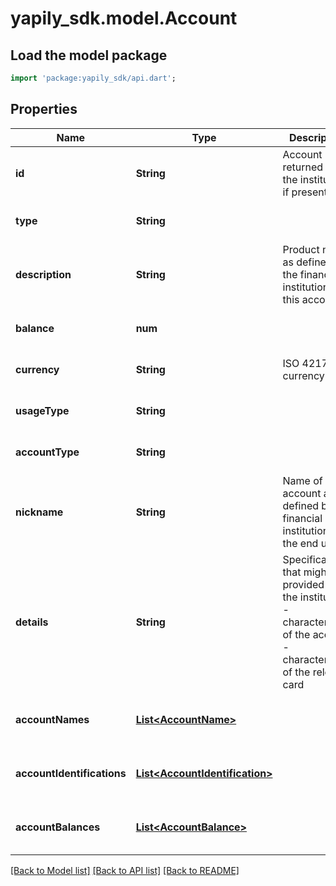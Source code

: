 # yapily_sdk.model.Account

## Load the model package
```dart
import 'package:yapily_sdk/api.dart';
```

## Properties
Name | Type | Description | Notes
------------ | ------------- | ------------- | -------------
**id** | **String** | Account Id returned by the institution if present | [optional] [default to null]
**type** | **String** |  | [optional] [default to null]
**description** | **String** | Product name as defined by the financial institution for this account | [optional] [default to null]
**balance** | **num** |  | [optional] [default to null]
**currency** | **String** | ISO 4217 currency code | [optional] [default to null]
**usageType** | **String** |  | [optional] [default to null]
**accountType** | **String** |  | [optional] [default to null]
**nickname** | **String** | Name of the account as defined by the financial institution or the end user | [optional] [default to null]
**details** | **String** | Specifications that might be provided by the institution - characteristics of the account - characteristics of the relevant card | [optional] [default to null]
**accountNames** | [**List&lt;AccountName&gt;**](AccountName.md) |  | [optional] [default to const []]
**accountIdentifications** | [**List&lt;AccountIdentification&gt;**](AccountIdentification.md) |  | [optional] [default to const []]
**accountBalances** | [**List&lt;AccountBalance&gt;**](AccountBalance.md) |  | [optional] [default to const []]

[[Back to Model list]](../README.md#documentation-for-models) [[Back to API list]](../README.md#documentation-for-api-endpoints) [[Back to README]](../README.md)


